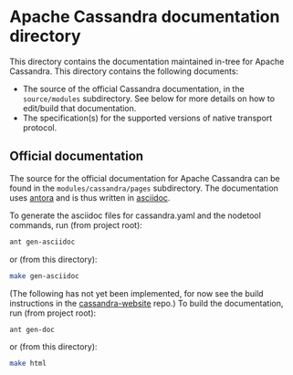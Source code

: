 <!--
#
# Licensed to the Apache Software Foundation (ASF) under one
# or more contributor license agreements.  See the NOTICE file
# distributed with this work for additional information
# regarding copyright ownership.  The ASF licenses this file
# to you under the Apache License, Version 2.0 (the
# "License"); you may not use this file except in compliance
# with the License.  You may obtain a copy of the License at
#
#     http://www.apache.org/licenses/LICENSE-2.0
#
# Unless required by applicable law or agreed to in writing, software
# distributed under the License is distributed on an "AS IS" BASIS,
# WITHOUT WARRANTIES OR CONDITIONS OF ANY KIND, either express or implied.
# See the License for the specific language governing permissions and
# limitations under the License.
#
-->

Apache Cassandra documentation directory
========================================

This directory contains the documentation maintained in-tree for Apache
Cassandra. This directory contains the following documents:
- The source of the official Cassandra documentation, in the `source/modules`
  subdirectory. See below for more details on how to edit/build that
  documentation.
- The specification(s) for the supported versions of native transport protocol.


Official documentation
----------------------

The source for the official documentation for Apache Cassandra can be found in
the `modules/cassandra/pages` subdirectory. The documentation uses [antora](http://www.antora.org/)
and is thus written in [asciidoc](http://asciidoc.org).

To generate the asciidoc files for cassandra.yaml and the nodetool commands, run (from project root):
```bash
ant gen-asciidoc
```
or (from this directory):

```bash
make gen-asciidoc
```


(The following has not yet been implemented, for now see the build instructions in the [cassandra-website](https://github.com/apache/cassandra-website) repo.)
To build the documentation, run (from project root):

```bash
ant gen-doc
```
or (from this directory):

```bash
make html
```

